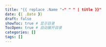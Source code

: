 ```yaml
---
title: "{{ replace .Name "-" " " | title }}"
date: {{ .Date }}
draft: false
showToc: true # 显示目录
TocOpen: true # 自动展开目录
categories: []
tags: []
---
```


